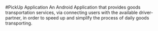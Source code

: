 #PickUp Application
An Android Application that provides goods transportation services, via connecting users with the available driver-partner, in order to speed up and simplify the process of daily goods transporting.
